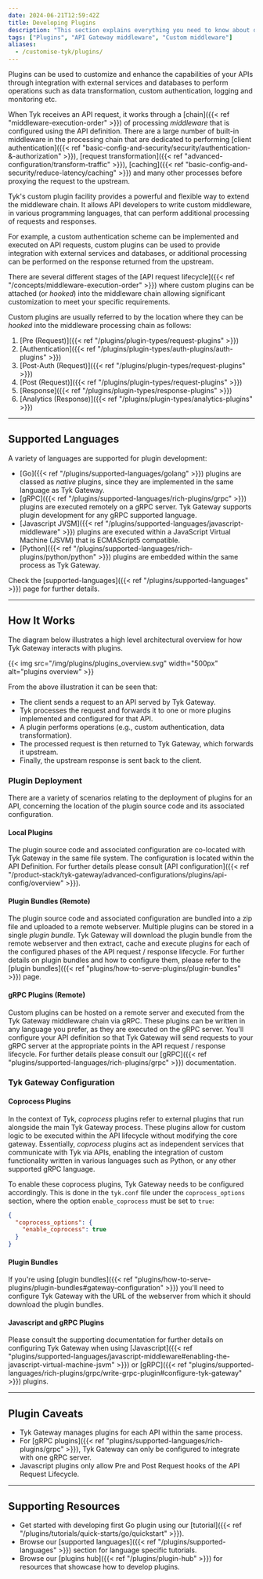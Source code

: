 ```yaml
---
date: 2024-06-21T12:59:42Z
title: Developing Plugins
description: "This section explains everything you need to know about developing your own plugins. This page gives an overview of plugins and provides links to the appropriate documentation."
tags: ["Plugins", "API Gateway middleware", "Custom middleware"]
aliases:
  - /customise-tyk/plugins/
---
```


Plugins can be used to customize and enhance the capabilities of your APIs through integration with external services and databases to perform operations such as data transformation, custom authentication, logging and monitoring etc.

When Tyk receives an API request, it works through a [chain]({{< ref "middleware-execution-order" >}}) of processing _middleware_ that is configured using the API definition. There are a large number of built-in middleware in the processing chain that are dedicated to performing [client authentication]({{< ref "basic-config-and-security/security/authentication-&-authorization" >}}), [request transformation]({{< ref "advanced-configuration/transform-traffic" >}}), [caching]({{< ref "basic-config-and-security/reduce-latency/caching" >}}) and many other processes before proxying the request to the upstream.

Tyk's custom plugin facility provides a powerful and flexible way to extend the middleware chain. It allows API developers to write custom middleware, in various programming languages, that can perform additional processing of requests and responses.

For example, a custom authentication scheme can be implemented and executed on API requests, custom plugins can be used to provide integration with external services and databases, or additional processing can be performed on the response returned from the upstream.

There are several different stages of the [API request lifecycle]({{< ref "/concepts/middleware-execution-order" >}}) where custom plugins can be attached (or _hooked_) into the middleware chain allowing significant customization to meet your specific requirements.

Custom plugins are usually referred to by the location where they can be _hooked_ into the middleware processing chain as follows:

1. [Pre (Request)]({{< ref "/plugins/plugin-types/request-plugins" >}})
2. [Authentication]({{< ref "/plugins/plugin-types/auth-plugins/auth-plugins" >}})
3. [Post-Auth (Request)]({{< ref "/plugins/plugin-types/request-plugins" >}})
4. [Post (Request)]({{< ref "/plugins/plugin-types/request-plugins" >}})
5. [Response]({{< ref "/plugins/plugin-types/response-plugins" >}})
6. [Analytics (Response)]({{< ref "/plugins/plugin-types/analytics-plugins" >}})

---

## Supported Languages

A variety of languages are supported for plugin development:

- [Go]({{< ref "/plugins/supported-languages/golang" >}}) plugins are classed as _native_ plugins, since they are implemented in the same language as Tyk Gateway.
- [gRPC]({{< ref "/plugins/supported-languages/rich-plugins/grpc" >}}) plugins are executed remotely on a gRPC server. Tyk Gateway supports plugin development for any gRPC supported language.
- [Javascript JVSM]({{< ref "/plugins/supported-languages/javascript-middleware" >}}) plugins are executed within a JavaScript Virtual Machine (JSVM) that is ECMAScript5 compatible.
- [Python]({{< ref "/plugins/supported-languages/rich-plugins/python/python" >}}) plugins are embedded within the same process as Tyk Gateway.

Check the [supported-languages]({{< ref "/plugins/supported-languages" >}}) page for further details.

---

## How It Works

The diagram below illustrates a high level architectural overview for how Tyk Gateway interacts with plugins.

{{< img src="/img/plugins/plugins_overview.svg" width="500px" alt="plugins overview" >}}

From the above illustration it can be seen that:

- The client sends a request to an API served by Tyk Gateway.
- Tyk processes the request and forwards it to one or more plugins implemented and configured for that API.
- A plugin performs operations (e.g., custom authentication, data transformation).
- The processed request is then returned to Tyk Gateway, which forwards it upstream.
- Finally, the upstream response is sent back to the client.

### Plugin Deployment

There are a variety of scenarios relating to the deployment of plugins for an API, concerning the location of the plugin source code and its associated configuration.

#### Local Plugins

The plugin source code and associated configuration are co-located with Tyk Gateway in the same file system. The configuration is located within the API Definition. For further details please consult [API configuration]({{< ref "/product-stack/tyk-gateway/advanced-configurations/plugins/api-config/overview" >}}).

#### Plugin Bundles (Remote)

The plugin source code and associated configuration are bundled into a zip file and uploaded to a remote webserver. Multiple plugins can be stored in a single _plugin bundle_. Tyk Gateway will download the plugin bundle from the remote webserver and then extract, cache and execute plugins for each of the configured phases of the API request / response lifecycle. For further details on plugin bundles and how to configure them, please refer to the [plugin bundles]({{< ref "plugins/how-to-serve-plugins/plugin-bundles" >}}) page.

#### gRPC Plugins (Remote)

Custom plugins can be hosted on a remote server and executed from the Tyk Gateway middleware chain via gRPC. These plugins can be written in any language you prefer, as they are executed on the gRPC server. You'll configure your API definition so that Tyk Gateway will send requests to your gRPC server at the appropriate points in the API request / response lifecycle. For further details please consult our [gRPC]({{< ref "plugins/supported-languages/rich-plugins/grpc" >}}) documentation.

### Tyk Gateway Configuration

#### Coprocess Plugins

In the context of Tyk, _coprocess_ plugins refer to external plugins that run alongside the main Tyk Gateway process. These plugins allow for custom logic to be executed within the API lifecycle without modifying the core gateway. Essentially, _coprocess_ plugins act as independent services that communicate with Tyk via APIs, enabling the integration of custom functionality written in various languages such as Python, or any other supported gRPC language.

To enable these coprocess plugins, Tyk Gateway needs to be configured accordingly. This is done in the `tyk.conf` file under the `coprocess_options` section, where the option `enable_coprocess` must be set to `true`:

```json
{
  "coprocess_options": {
    "enable_coprocess": true
  }
}
```

#### Plugin Bundles

If you're using [plugin bundles]({{< ref "plugins/how-to-serve-plugins/plugin-bundles#gateway-configuration" >}}) you'll need to configure Tyk Gateway with the URL of the webserver from which it should download the plugin bundles.

#### Javascript and gRPC Plugins

Please consult the supporting documentation for further details on configuring Tyk Gateway when using [Javascript]({{< ref "plugins/supported-languages/javascript-middleware#enabling-the-javascript-virtual-machine-jsvm" >}}) or [gRPC]({{< ref "plugins/supported-languages/rich-plugins/grpc/write-grpc-plugin#configure-tyk-gateway" >}}) plugins.

---

## Plugin Caveats

- Tyk Gateway manages plugins for each API within the same process.
- For [gRPC plugins]({{< ref "plugins/supported-languages/rich-plugins/grpc" >}}), Tyk Gateway can only be configured to integrate with one gRPC server.
- Javascript plugins only allow Pre and Post Request hooks of the API Request Lifecycle.

---

## Supporting Resources

- Get started with developing first Go plugin using our [tutorial]({{< ref "/plugins/tutorials/quick-starts/go/quickstart" >}}).
- Browse our [supported languages]({{< ref "/plugins/supported-languages" >}}) section for language specific tutorials.
- Browse our [plugins hub]({{< ref "/plugins/plugin-hub" >}}) for resources that showcase how to develop plugins.
